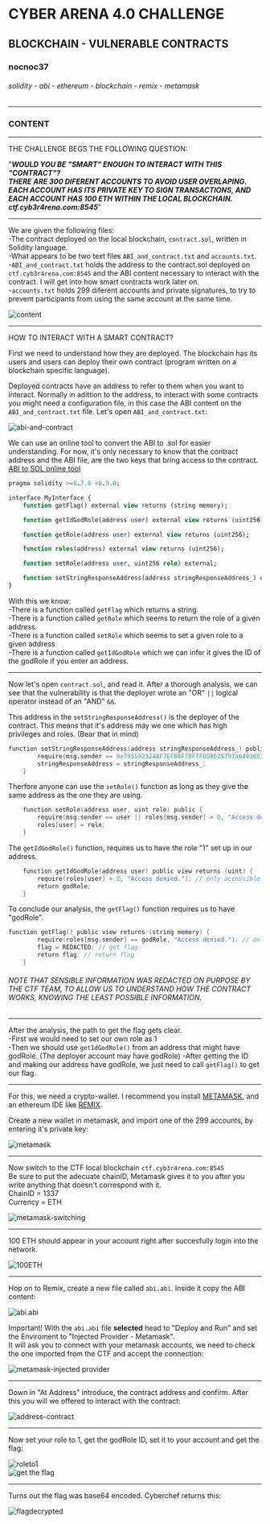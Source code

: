 # CYBER ARENA 4.0 CHALLENGE
## BLOCKCHAIN - VULNERABLE CONTRACTS
### nocnoc37
###### solidity - abi - ethereum - blockchain - remix - metamask
---
### CONTENT
---  
THE CHALLENGE BEGS THE FOLLOWING QUESTION:  

"***WOULD YOU BE "SMART" ENOUGH TO INTERACT WITH THIS "CONTRACT"?***  
***THERE ARE 300 DIFERENT ACCOUNTS TO AVOID USER OVERLAPING. EACH ACCOUNT HAS ITS PRIVATE KEY TO SIGN TRANSACTIONS, AND EACH ACCOUNT HAS 100 ETH WITHIN THE LOCAL BLOCKCHAIN.***  
***ctf.cyb3r4rena.com:8545***" 

---  

We are given the following files:  
-The contract deployed on the local blockchain, `contract.sol`, written in Solidity language.  
-What appears to be two text files `ABI_and_contract.txt` and `accounts.txt`.  
    -`ABI_and_contract.txt` holds the address to the contract.sol deployed on `ctf.cyb3r4rena.com:8545` and the ABI content necessary to interact with the contract. I will get into how smart contracts work later on.  
    -`accounts.txt` holds 299 diferent accounts and private signatures, to try to prevent participants from using the same account at the same time.  

![content](https://github.com/1ocho3/CyberArena4.0/blob/main/blockchain02/readme-required/content.png?raw=true)    

---
HOW TO INTERACT WITH A SMART CONTRACT?  

First we need to understand how they are deployed. The blockchain has its users and users can deploy their own contract (program written on a blockchain specific language). 

Deployed contracts have an address to refer to them when you want to interact. Normally in adittion to the address, to interact with some contracts you might need a configuration file, in this case the ABI content on the `ABI_and_contract.txt` file.
Let's open `ABI_and_contract.txt`:  

![abi-and-contract](https://github.com/1ocho3/CyberArena4.0/blob/main/blockchain02/readme-required/abi-and-contract-content.png?raw=true)

We can use an online tool to convert the ABI to .sol for easier understanding. For now, it's only necessary to know that the contract address and the ABI file, are the two keys that bring access to the contract.  
[ABI to SOL online tool](https://gnidan.github.io/abi-to-sol/)  

```sql
pragma solidity >=0.7.0 <0.9.0;

interface MyInterface {
    function getFlag() external view returns (string memory);

    function getIdGodRole(address user) external view returns (uint256);

    function getRole(address user) external view returns (uint256);

    function roles(address) external view returns (uint256);

    function setRole(address user, uint256 role) external;

    function setStringResponseAddress(address stringResponseAddress_) external;
}
```

With this we know:  
-There is a function called `getFlag` which returns a string.  
-There is a function called `getRole` which seems to return the role of a given address.  
-There is a function called `setRole` which seems to set a given role to a given address  
-There is a function called `getIdGodRole` which we can infer it gives the ID of the godRole if you enter an address.  

---
Now let's open `contract.sol`, and read it.
After a thorough analysis, we can see that the vulnerability is that the deployer wrote an "OR" `||` logical operator instead of an "AND" `&&`.  

This address in the `setStringResponseAddress()` is the deployer of the contract. This means that it's address may we one which has high privileges and roles. (Bear that in mind)  
```s
function setStringResponseAddress(address stringResponseAddress_) public {
        require(msg.sender == 0x7955923248F7EFB8F7BFfF8D8b25797a6493653d;
        stringResponseAddress = stringResponseAddress_;
    }
```

Therfore anyone can use the `setRole()` function as long as they give the same address as the one they are using.  

```s
    function setRole(address user, uint role) public {
        require(msg.sender == user || roles[msg.sender] > 0, "Access denied.");
        roles[user] = role;
    }
```  

The `getIdGodRole()` function, requires us to have the role "1" set up in our address.
```s
    function getIdGodRole(address user) public view returns (uint) {
        require(roles[user] > 2, "Access denied."); // only accessible by role 1
        return godRole;
    }
```

To conclude our analysis, the `getFlag()` function requires us to have "godRole".  
```s
function getFlag() public view returns (string memory) {
        require(roles[msg.sender] == godRole, "Access denied."); // only accessible by GodRole
        flag = REDACTED; // get flag
        return flag; // return flag
    }
```
###### NOTE THAT SENSIBLE INFORMATION WAS REDACTED ON PURPOSE BY THE CTF TEAM, TO ALLOW US TO UNDERSTAND HOW THE CONTRACT WORKS, KNOWING THE LEAST POSSIBLE INFORMATION.

---
After the analysis, the path to get the flag gets clear.  
-First we would need to set our own role as 1  
-Then we should use `getIdGodRole()` from an address that might have godRole. (The deployer account may have godRole)
-After getting the ID and making our address have godRole, we just need to call `getFlag()` to get our flag.

---
For this, we need a crypto-wallet. I recommend you install [METAMASK](https://metamask.io/download/), and an ethereum IDE like [REMIX](https://remix.ethereum.org).  

Create a new wallet in metamask, and import one of the 299 accounts, by entering it's private key:  

![metamask](https://github.com/1ocho3/CyberArena4.0/blob/main/blockchain02/readme-required/metamask-import-account.png?raw=true)  

---
Now switch to the CTF local blockchain `ctf.cyb3r4rena.com:8545`  
Be sure to put the adecuate chainID, Metamask gives it to you after you write anything that doesn't correspond with it.  
ChainID = 1337  
Currency = ETH  

![metamask-switching](https://github.com/1ocho3/CyberArena4.0/blob/main/blockchain02/readme-required/metamask-setting-network.png?raw=true)  

---
100 ETH should appear in your account right after succesfully login into the network.  

![100ETH](https://github.com/1ocho3/CyberArena4.0/blob/main/blockchain02/readme-required/100ETH.png?raw=true)  

---
Hop on to Remix, create a new file called `abi.abi`. Inside it copy the ABI content:  

![abi.abi](https://github.com/1ocho3/CyberArena4.0/blob/main/blockchain02/readme-required/remix-create-new-file.png?raw=true)  

Important! With the `abi.abi` file **selected** head to "Deploy and Run" and set the Enviroment to "Injected Provider - Metamask".  
It will ask you to connect with your metamask accounts, we need to check the one imported from the CTF and accept the connection:

![metamask-injected provider](https://github.com/1ocho3/CyberArena4.0/blob/main/blockchain02/readme-required/metamask-injected-provider.png?raw=true)  

---
Down in "At Address" introduce, the contract address and confirm. After this you will we offered to interact with the contract:  

![address-contract](https://github.com/1ocho3/CyberArena4.0/blob/main/blockchain02/readme-required/contract-address.png?raw=true)  

---  
Now set your role to 1, get the godRole ID, set it to your account and get the flag:  

![roleto1](https://github.com/1ocho3/CyberArena4.0/blob/main/blockchain02/readme-required/contract.png?raw=true)  
![get the flag](https://github.com/1ocho3/CyberArena4.0/blob/main/blockchain02/readme-required/flag%20encrypted.png?raw=true)

---
Turns out the flag was base64 encoded. Cyberchef returns this:  

![flagdecrypted](https://github.com/1ocho3/CyberArena4.0/blob/main/blockchain02/readme-required/flag%20decoded.png?raw=true)
